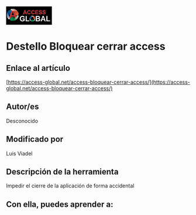﻿![Access-global](/blob/main/Images/Logo1.png)
# Destello Bloquear cerrar access
## Enlace al artículo
[https://access-global.net/access-bloquear-cerrar-access/](https://access-global.net/access-bloquear-cerrar-access/)
## Autor/es
Desconocido
## Modificado por
Luis Viadel
## Descripción de la herramienta
Impedir el cierre de la aplicación de forma accidental
## Con ella, puedes aprender a:


